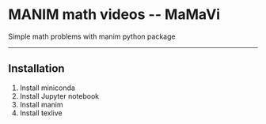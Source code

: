# MANIM math videos -- MaMaVi

Simple math problems with manim python package

---

## Installation

1. Install miniconda
2. Install Jupyter notebook
3. Install manim
4. Install texlive
